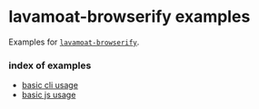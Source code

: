 # lavamoat-browserify examples

Examples for [`lavamoat-browserify`](https://github.com/lavamoat/lavamoat-browserify).

### index of examples

- [basic cli usage](./00-simple-cli)
- [basic js usage](./01-simple-js)
